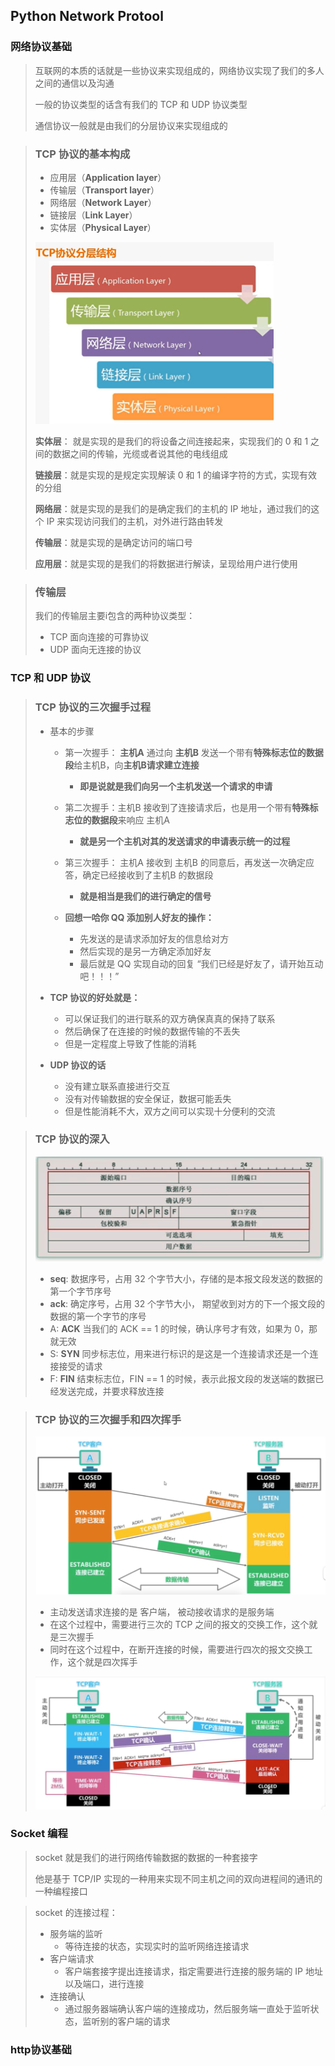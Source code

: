 ## Python Network Protool

### 网络协议基础

> 互联网的本质的话就是一些协议来实现组成的，网络协议实现了我们的多人之间的通信以及沟通
>
> 一般的协议类型的话含有我们的 TCP 和 UDP 协议类型
>
> 通信协议一般就是由我们的分层协议来实现组成的



> ### TCP 协议的基本构成
>
> * 应用层（**Application layer**）
> * 传输层（**Transport layer**）
> * 网络层（**Network Layer**）
> * 链接层（**Link Layer**）
> * 实体层（**Physical Layer**）
>
> <img src="./images/TCP.png" alt="TCP" style="zoom:50%;" />
>
> **实体层**： 就是实现的是我们的将设备之间连接起来，实现我们的 0 和 1 之间的数据之间的传输，光缆或者说其他的电线组成
>
> **链接层**：就是实现的是规定实现解读 0 和 1 的编译字符的方式，实现有效的分组
>
> **网络层**：就是实现的是我们的是确定我们的主机的 IP 地址，通过我们的这个 IP 来实现访问我们的主机，对外进行路由转发
>
> **传输层**：就是实现的是确定访问的端口号
>
> **应用层**：就是实现的是我们的将数据进行解读，呈现给用户进行使用



> ### 传输层
>
> 我们的传输层主要i包含的两种协议类型： 
>
> * TCP 面向连接的可靠协议
> * UDP 面向无连接的协议

### TCP 和 UDP 协议

> ### TCP 协议的三次握手过程
>
> * 基本的步骤
>   * 第一次握手： **主机A** 通过向 **主机B** 发送一个带有**特殊标志位的数据段**给主机B，向**主机B请求建立连接**
>     * **即是说就是我们向另一个主机发送一个请求的申请**
>   * 第二次握手：主机B 接收到了连接请求后，也是用一个带有**特殊标志位的数据段**来响应 主机A
>     * **就是另一个主机对其的发送请求的申请表示统一的过程**
>   * 第三次握手： 主机A 接收到 主机B 的同意后，再发送一次确定应答，确定已经接收到了主机B 的数据段
>     * **就是相当是我们的进行确定的信号**
>
>   
>
>   
>
>   * **回想一哈你 QQ 添加别人好友的操作：** 
>     * 先发送的是请求添加好友的信息给对方
>     * 然后实现的是另一方确定添加好友
>     * 最后就是 QQ 实现自动的回复 “我们已经是好友了，请开始互动吧！！！”
>
> 
>
> * **TCP 协议的好处就是：**
>   * 可以保证我们的进行联系的双方确保真真的保持了联系
>   * 然后确保了在连接的时候的数据传输的不丢失
>   * 但是一定程度上导致了性能的消耗
>
> 
>
> * **UDP 协议的话**
>   * 没有建立联系直接进行交互
>   * 没有对传输数据的安全保证，数据可能丢失
>   * 但是性能消耗不大，双方之间可以实现十分便利的交流

> ### TCP 协议的深入
>
> ![TCP01](./images/TCP01.png)
>
> * **seq**:  数据序号，占用 32 个字节大小，存储的是本报文段发送的数据的第一个字节序号
> * **ack**:  确定序号，占用 32 个字节大小， 期望收到对方的下一个报文段的数据的第一个字节的序号
> * A: **ACK** 当我们的 ACK == 1 的时候，确认序号才有效，如果为 0，那就无效
> * S: **SYN** 同步标志位，用来进行标识的是这是一个连接请求还是一个连接接受的请求
> * F: **FIN** 结束标志位，FIN == 1 的时候，表示此报文段的发送端的数据已经发送完成，并要求释放连接



> ### TCP 协议的三次握手和四次挥手
>
> ![TCP02](./images/TCP02.png)
>
> * 主动发送请求连接的是 客户端， 被动接收请求的是服务端
> * 在这个过程中，需要进行三次的 TCP 之间的报文的交换工作，这个就是三次握手
> * 同时在这个过程中，在断开连接的时候，需要进行四次的报文交换工作，这个就是四次挥手
>
> ![TCP03](./images/TCP03.png)



### Socket 编程

> socket  就是我们的进行网络传输数据的数据的一种套接字
>
> 他是基于 TCP/IP 实现的一种用来实现不同主机之间的双向进程间的通讯的一种编程接口

> socket 的连接过程：
>
> * 服务端的监听
>   * 等待连接的状态，实现实时的监听网络连接请求
> * 客户端请求
>   * 客户端套接字提出连接请求，指定需要进行连接的服务端的 IP 地址以及端口，进行连接
> * 连接确认
>   * 通过服务器端确认客户端的连接成功，然后服务端一直处于监听状态，监听别的客户端的请求

### http协议基础